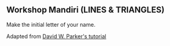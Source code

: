 ## Workshop Mandiri (LINES & TRIANGLES)
Make the initial letter of your name.

Adapted from [David W. Parker's tutorial](https://github.com/davidwparker/programmingtil-webgl)
